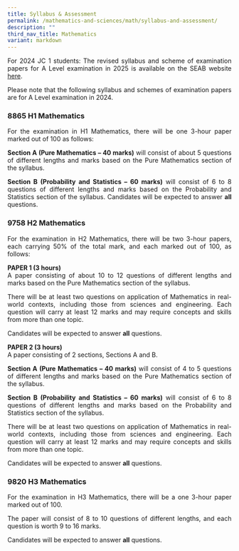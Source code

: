 ```yaml
---
title: Syllabus & Assessment
permalink: /mathematics-and-sciences/math/syllabus-and-assessment/
description: ""
third_nav_title: Mathematics
variant: markdown
---
```

<div align="justify">


<p>For 2024 JC 1 students: The revised syllabus and scheme of examination papers for A Level examination in 2025 is available on the SEAB website <a href="https://www.seab.gov.sg/home/examinations/gce-a-level">here</a>.</p>
	<p>Please note that the following syllabus and schemes of examination papers are for A Level examination in 2024.</p>
	
<h3>8865 H1 Mathematics</h3>


	
<p>
For the examination in H1 Mathematics, there will be one 3-hour paper marked out of 100 as follows:</p>

<p>
<strong>Section A (Pure Mathematics – 40 marks)</strong> will consist of about 5 questions of different lengths and marks based on the Pure Mathematics section of the syllabus.</p>

<p>
<strong>Section B (Probability and Statistics – 60 marks)</strong> will consist of 6 to 8 questions of different lengths and marks based on the Probability and Statistics section of the syllabus.
	Candidates will be expected to answer <strong>all</strong> questions.</p>

<h3>9758 H2 Mathematics</h3>

	
<p>
For the examination in H2 Mathematics, there will be two 3-hour papers, each carrying 50% of the total mark, and each marked out of 100, as follows:</p>

<p>
<strong>PAPER 1 (3 hours)</strong><br>
A paper consisting of about 10 to 12 questions of different lengths and marks based on the Pure Mathematics section of the syllabus.</p>

<p>
There will be at least two questions on application of Mathematics in real-world contexts, including those from sciences and engineering. Each question will carry at least 12 marks and may require concepts and skills from more than one topic.</p>

<p>
Candidates will be expected to answer <strong>all</strong> questions.</p>

<p>
<strong>PAPER 2 (3 hours)</strong><br>
A paper consisting of 2 sections, Sections A and B.</p>
	
<p>
<strong>Section A (Pure Mathematics – 40 marks)</strong> will consist of 4 to 5 questions of different lengths and marks based on the Pure Mathematics section of the syllabus.</p>

<p>
<strong>Section B (Probability and Statistics – 60 marks)</strong> will consist of 6 to 8 questions of different lengths and marks based on the Probability and Statistics section of the syllabus.</p>

<p>
There will be at least two questions on application of Mathematics in real-world contexts, including those from sciences and engineering. Each question will carry at least 12 marks and may require concepts and skills from more than one topic.</p>

<p>
Candidates will be expected to answer <strong>all</strong> questions.</p>



<h3>9820 H3 Mathematics</h3>

	
<p>
	For the examination in H3 Mathematics, there will be a one 3-hour paper marked out of 100.</p>

<p>
The paper will consist of 8 to 10 questions of different lengths, and each question is worth 9 to 16 marks.</p>

<p>
Candidates will be expected to answer <strong>all</strong> questions.</p>
</div>